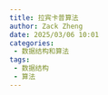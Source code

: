 ```yaml
---
title: 拉宾卡普算法
author: Zack Zheng
date: 2025/03/06 10:01
categories:
 - 数据结构和算法
tags:
 - 数据结构
 - 算法
---
```


